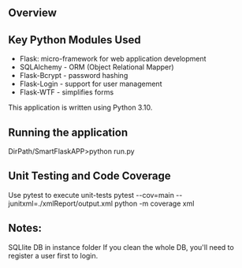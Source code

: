 ## Overview


## Key Python Modules Used
- Flask: micro-framework for web application development
- SQLAlchemy - ORM (Object Relational Mapper)
- Flask-Bcrypt - password hashing
- Flask-Login - support for user management
- Flask-WTF - simplifies forms

This application is written using Python 3.10.

## Running the application
DirPath/SmartFlaskAPP>python run.py

## Unit Testing and Code Coverage
Use pytest to execute unit-tests
pytest --cov=main --junitxml=./xmlReport/output.xml
python -m coverage xml

## Notes:
SQLlite DB in instance folder
If you clean the whole DB, you'll need to register a user first to login.